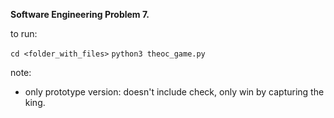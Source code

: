 **Software Engineering Problem 7.**

to run:

`cd <folder_with_files>`
`python3 theoc_game.py`

note:
- only prototype version: doesn't include check, only win by capturing the king.

